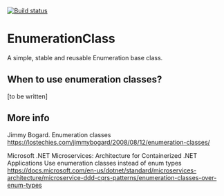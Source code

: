 [![Build status](https://ci.appveyor.com/api/projects/status/h7bt0gkq33oidhto?svg=true)](https://ci.appveyor.com/project/AndreBorgonovo/enumerationclass)

# EnumerationClass

A simple, stable and reusable Enumeration base class.

## When to use enumeration classes?

[to be written]

## More info

Jimmy Bogard. Enumeration classes
https://lostechies.com/jimmybogard/2008/08/12/enumeration-classes/

Microsoft .NET Microservices: Architecture for Containerized .NET Applications
Use enumeration classes instead of enum types
https://docs.microsoft.com/en-us/dotnet/standard/microservices-architecture/microservice-ddd-cqrs-patterns/enumeration-classes-over-enum-types
